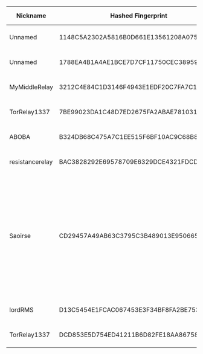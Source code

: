 | Nickname |  Hashed Fingerprint	| Or Addresses | Contact | Running | Flags | Last Seen | First Seen | Last Restarted | Advertised Bandwidth | Platform | Version | Version Status | Recommended Version | Verified hostnames | Exit policy |
|---|---|---|---|---|---|---|---|---|---|---|---|---|---|---|---|
|Unnamed | 1148C5A2302A5816B0D661E13561208A075947E5 | ["45.8.159.57:9001","[2a00:b700:2::31c]:9001"] | N/A | true | Running, V2Dir, Valid | 2025-10-25 09:00:00 | 2025-10-25 05:00:00 | 2025-10-25 04:29:51 | 58368 | Tor 0.4.8.16 on Linux | 0.4.8.16 | recommended | true | N/A | ["reject *:*"]|
|Unnamed | 1788EA4B1A4AE1BCE7D7CF11750CEC3895935D85 | ["88.99.227.80:9001","[2a01:4f8:1c1a:1816::1]:9001"] | N/A | true | Running, V2Dir, Valid | 2025-10-25 09:00:00 | 2025-10-25 09:00:00 | 2025-10-25 08:50:22 | 0 | Tor 0.4.8.10 on Linux | 0.4.8.10 | recommended | true | ["static.80.227.99.88.clients.your-server.de"] | ["reject *:*"]|
|MyMiddleRelay | 3212C4E84C1D3146F4943E1EDF20C7FA7C13A0D7 | ["173.242.129.136:9001"] | your@email.com | true | Running, V2Dir, Valid | 2025-10-25 09:00:00 | 2025-10-25 08:00:00 | 2025-10-25 07:05:26 | 0 | Tor 0.4.8.10 on Linux | 0.4.8.10 | recommended | true | ["173-242-129-136.pool.dsl.bbtel.com"] | ["reject *:*"]|
|TorRelay1337 | 7BE99023DA1C48D7ED2675FA2ABAE7810310FF74 | ["109.91.213.9:1337"] | tor@jakami.de | false | Running, V2Dir, Valid | 2025-10-25 06:00:00 | 2025-10-25 02:00:00 | 2025-10-25 05:23:21 | 0 | Tor 0.4.8.10 on Linux | 0.4.8.10 | recommended | true | N/A | ["reject *:*"]|
|ABOBA | B324DB68C475A7C1EE515F6BF10AC9C68B843C53 | ["102.215.228.219:443","[2a0c:b641:ce0::4ba1:3f59]:443"] | N/A | true | Running, V2Dir, Valid | 2025-10-25 09:00:00 | 2025-10-25 05:00:00 | 2025-10-25 08:28:15 | 0 | Tor 0.4.8.18 on Linux | 0.4.8.18 | recommended | true | N/A | ["reject *:*"]|
|resistancerelay | BAC3828292E69578709E6329DCE4321FDCDA9B69 | ["138.197.122.39:443"] | theresistance@tuta.com | true | Running, V2Dir, Valid | 2025-10-25 09:00:00 | 2025-10-25 04:00:00 | 2025-10-25 08:49:13 | 0 | Tor 0.4.8.14 on Linux | 0.4.8.14 | recommended | true | N/A | ["reject *:*"]|
|Saoirse | CD29457A49AB63C3795C3B489013E9506650D964 | ["216.144.230.176:9001","[2001:470:7:be::2]:9001"] | btc:bc1qka553rmue9fdgxnptsj8qcct0crvjk5vskuw8z | false | Exit, Running, V2Dir, Valid | 2025-10-25 04:00:00 | 2025-10-25 04:00:00 | 2025-10-25 03:27:51 | 0 | Tor 0.4.8.16 on Linux | 0.4.8.16 | recommended | true | N/A | ["reject 0.0.0.0/8:*","reject 169.254.0.0/16:*","reject 127.0.0.0/8:*","reject 192.168.0.0/16:*","reject 10.0.0.0/8:*","reject 172.16.0.0/12:*","reject 216.144.230.176:*","reject *:25","reject *:137-139","reject *:445","reject *:6881-6999","reject *:1214","reject *:4661-4662","reject *:4665","reject *:6346-6347","reject *:7000-8000","reject *:22","accept *:*"]|
|lordRMS | D13C5454E1FCAC067453E3F34BF8FA2BE753FC6A | ["172.237.151.54:9001","[2600:3c06::2000:e4ff:fe10:4bdd]:9001"] | Freedom Administrator <chudeatprvicomnet> | true | Running, V2Dir, Valid | 2025-10-25 09:00:00 | 2025-10-25 04:00:00 | 2025-10-25 03:59:34 | 0 | Tor 0.4.8.10 on Linux | 0.4.8.10 | recommended | true | ["172-237-151-54.ip.linodeusercontent.com"] | ["reject *:*"]|
|TorRelay1337 | DCD853E5D754ED41211B6D82FE18AA867585F81E | ["109.91.213.9:1337"] | tor@jakami.de | false | Running, V2Dir, Valid | 2025-10-25 01:00:00 | 2025-10-25 01:00:00 | 2025-10-25 00:37:42 | 0 | Tor 0.4.8.10 on Linux | 0.4.8.10 | recommended | true | ["ip-109-091-213-009.um37.pools.vodafone-ip.de"] | ["reject *:*"]|
